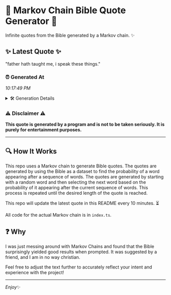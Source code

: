 # 📖 Markov Chain Bible Quote Generator 📖

Infinite quotes from the Bible generated by a Markov chain. ✨

## ✨ Latest Quote ✨
"father hath taught me, i speak these things."

### ⏰ Generated At
*10:17:49 PM*

<details>
    <summary>🛠️ Generation Details</summary>
    <p>
        <strong>🌱 Seed:</strong> father<br>
        <strong>🔄 Iterations:</strong> 7<br>
        <strong>📜 Context History:</strong><br>[ father ]: hath<br>[ father, hath ]: taught<br>[ father, hath, taught ]: me,<br>[ father, hath, taught, me, ]: i<br>[ father, hath, taught, me,, i ]: speak<br>[ father, hath, taught, me,, i, speak ]: these<br>[ hath, taught, me,, i, speak, these ]: things.<br>
    </p>
</details>

### ⚠️ Disclaimer ⚠️
**This quote is generated by a program and is not to be taken seriously. It is purely for entertainment purposes.**

---

## 🔍 How It Works

This repo uses a Markov chain to generate Bible quotes. The quotes are generated by using the Bible as a dataset to find the probability of a word appearing after a sequence of words. The quotes are generated by starting with a random word and then selecting the next word based on the probability of it appearing after the current sequence of words. This process is repeated until the desired length of the quote is reached.

This repo will update the latest quote in this README every 10 minutes. ⏳

All code for the actual Markov chain is in `index.ts`.

## ❓ Why

I was just messing around with Markov Chains and found that the Bible surprisingly yielded good results when prompted. 
It was suggested by a friend, and I am in no way christian.

Feel free to adjust the text further to accurately reflect your intent and experience with the project!

---

*Enjoy*✨

